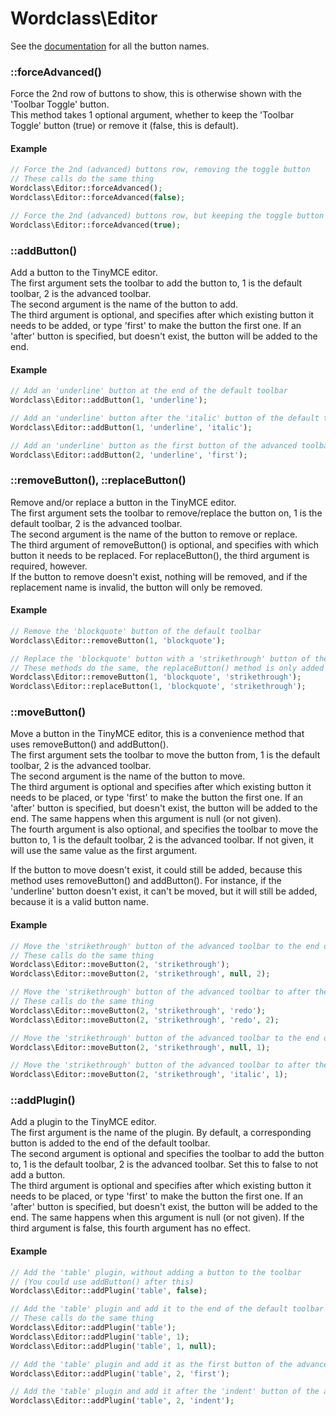 # Wordclass\Editor

See the [documentation](https://www.tinymce.com/docs-3x/reference/buttons/) for all the button names.  

### ::forceAdvanced()
Force the 2nd row of buttons to show, this is otherwise shown with the 'Toolbar Toggle' button.  
This method takes 1 optional argument, whether to keep the 'Toolbar Toggle' button (true) or remove it (false, this is default).

#### Example
```php
// Force the 2nd (advanced) buttons row, removing the toggle button
// These calls do the same thing
Wordclass\Editor::forceAdvanced();
Wordclass\Editor::forceAdvanced(false);

// Force the 2nd (advanced) buttons row, but keeping the toggle button
Wordclass\Editor::forceAdvanced(true);
```

### ::addButton()
Add a button to the TinyMCE editor.  
The first argument sets the toolbar to add the button to, 1 is the default toolbar, 2 is the advanced toolbar.  
The second argument is the name of the button to add.  
The third argument is optional, and specifies after which existing button it needs to be added, or type 'first' to make the button the first one. If an 'after' button is specified, but doesn't exist, the button will be added to the end.

#### Example
```php
// Add an 'underline' button at the end of the default toolbar
Wordclass\Editor::addButton(1, 'underline');

// Add an 'underline' button after the 'italic' button of the default toolbar
Wordclass\Editor::addButton(1, 'underline', 'italic');

// Add an 'underline' button as the first button of the advanced toolbar
Wordclass\Editor::addButton(2, 'underline', 'first');
```

### ::removeButton(), ::replaceButton()
Remove and/or replace a button in the TinyMCE editor.  
The first argument sets the toolbar to remove/replace the button on, 1 is the default toolbar, 2 is the advanced toolbar.  
The second argument is the name of the button to remove or replace.  
The third argument of removeButton() is optional, and specifies with which button it needs to be replaced. For replaceButton(), the third argument is required, however.  
If the button to remove doesn't exist, nothing will be removed, and if the replacement name is invalid, the button will only be removed.

#### Example
```php
// Remove the 'blockquote' button of the default toolbar
Wordclass\Editor::removeButton(1, 'blockquote');

// Replace the 'blockquote' button with a 'strikethrough' button of the default toolbar
// These methods do the same, the replaceButton() method is only added for semantics
Wordclass\Editor::removeButton(1, 'blockquote', 'strikethrough');
Wordclass\Editor::replaceButton(1, 'blockquote', 'strikethrough');
```

### ::moveButton()
Move a button in the TinyMCE editor, this is a convenience method that uses removeButton() and addButton().  
The first argument sets the toolbar to move the button from, 1 is the default toolbar, 2 is the advanced toolbar.  
The second argument is the name of the button to move.  
The third argument is optional and specifies after which existing button it needs to be placed, or type 'first' to make the button the first one. If an 'after' button is specified, but doesn't exist, the button will be added to the end. The same happens when this argument is null (or not given).  
The fourth argument is also optional, and specifies the toolbar to move the button to, 1 is the default toolbar, 2 is the advanced toolbar. If not given, it will use the same value as the first argument.

If the button to move doesn't exist, it could still be added, because this method uses removeButton() and addButton(). For instance, if the 'underline' button doesn't exist, it can't be moved, but it will still be added, because it is a valid button name.

#### Example
```php
// Move the 'strikethrough' button of the advanced toolbar to the end of it
// These calls do the same thing
Wordclass\Editor::moveButton(2, 'strikethrough');
Wordclass\Editor::moveButton(2, 'strikethrough', null, 2);

// Move the 'strikethrough' button of the advanced toolbar to after the 'redo' button of it
// These calls do the same thing
Wordclass\Editor::moveButton(2, 'strikethrough', 'redo');
Wordclass\Editor::moveButton(2, 'strikethrough', 'redo', 2);

// Move the 'strikethrough' button of the advanced toolbar to the end of the default toolbar
Wordclass\Editor::moveButton(2, 'strikethrough', null, 1);

// Move the 'strikethrough' button of the advanced toolbar to after the 'italic' button of the default toolbar
Wordclass\Editor::moveButton(2, 'strikethrough', 'italic', 1);
```

### ::addPlugin()
Add a plugin to the TinyMCE editor.  
The first argument is the name of the plugin. By default, a corresponding button is added to the end of the default toolbar.  
The second argument is optional and specifies the toolbar to add the button to, 1 is the default toolbar, 2 is the advanced toolbar. Set this to false to not add a button.  
The third argument is optional and specifies after which existing button it needs to be placed, or type 'first' to make the button the first one. If an 'after' button is specified, but doesn't exist, the button will be added to the end. The same happens when this argument is null (or not given). If the third argument is false, this fourth argument has no effect.

#### Example
```php
// Add the 'table' plugin, without adding a button to the toolbar
// (You could use addButton() after this)
Wordclass\Editor::addPlugin('table', false);

// Add the 'table' plugin and add it to the end of the default toolbar
// These calls do the same thing
Wordclass\Editor::addPlugin('table');
Wordclass\Editor::addPlugin('table', 1);
Wordclass\Editor::addPlugin('table', 1, null);

// Add the 'table' plugin and add it as the first button of the advanced toolbar
Wordclass\Editor::addPlugin('table', 2, 'first');

// Add the 'table' plugin and add it after the 'indent' button of the advanced toolbar
Wordclass\Editor::addPlugin('table', 2, 'indent');
```
